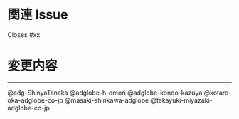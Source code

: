 # 関連 Issue
<!-- 関連する Issue 番号を xx の部分に入力してください -->
Closes #xx

# 変更内容
<!-- 変更内容を箇条書きで記載してください -->
<!-- 例;
- xxxテーブルの追加
- yyy画面の登録ボタン押下時の処理をモックから差し替え
- yyy画面のスタイル調整
-->

---
@adg-ShinyaTanaka
@adglobe-h-omori
@adglobe-kondo-kazuya
@kotaro-oka-adglobe-co-jp
@masaki-shinkawa-adglobe
@takayuki-miyazaki-adglobe-co-jp
